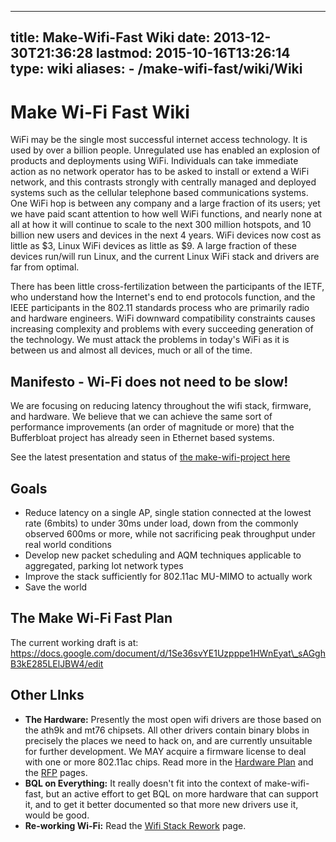 
---
title: Make-Wifi-Fast Wiki
date: 2013-12-30T21:36:28
lastmod: 2015-10-16T13:26:14
type: wiki
aliases:
    - /make-wifi-fast/wiki/Wiki
---
Make Wi-Fi Fast Wiki
====================

WiFi may be the single most successful internet access technology. It is
used by over a billion people. Unregulated use has enabled an explosion
of products and deployments using WiFi. Individuals can take immediate
action as no network operator has to be asked to install or extend a
WiFi network, and this contrasts strongly with centrally managed and
deployed systems such as the cellular telephone based communications
systems. One WiFi hop is between any company and a large fraction of its
users; yet we have paid scant attention to how well WiFi functions, and
nearly none at all at how it will continue to scale to the next 300
million hotspots, and 10 billion new users and devices in the next 4
years. WiFi devices now cost as little as \$3, Linux WiFi devices as
little as \$9. A large fraction of these devices run/will run Linux, and
the current Linux WiFi stack and drivers are far from optimal.

There has been little cross-fertilization between the participants of
the IETF, who understand how the Internet's end to end protocols
function, and the IEEE participants in the 802.11 standards process who
are primarily radio and hardware engineers. WiFi downward compatibility
constraints causes increasing complexity and problems with every
succeeding generation of the technology. We must attack the problems in
today's WiFi as it is between us and almost all devices, much or all of
the time.

Manifesto - Wi-Fi does not need to be slow!
-------------------------------------------

We are focusing on reducing latency throughout the wifi stack, firmware,
and hardware. We believe that we can achieve the same sort of
performance improvements (an order of magnitude or more) that the
Bufferbloat project has already seen in Ethernet based systems.

See the latest presentation and status of [the make-wifi-project
here](https://www.youtube.com/watch?v=-vWrFCZXOWk)

Goals
-----

-   Reduce latency on a single AP, single station connected at the
    lowest rate (6mbits) to under 30ms under load, down from the
    commonly observed 600ms or more, while not sacrificing peak
    throughput under real world conditions
-   Develop new packet scheduling and AQM techniques applicable to
    aggregated, parking lot network types
-   Improve the stack sufficiently for 802.11ac MU-MIMO to actually work
-   Save the world

The Make Wi-Fi Fast Plan
------------------------

The current working draft is at:
https://docs.google.com/document/d/1Se36svYE1Uzpppe1HWnEyat\_sAGghB3kE285LElJBW4/edit

Other LInks
-----------

-   **The Hardware:** Presently the most open wifi drivers are those
    based on the ath9k and mt76 chipsets. All other drivers contain
    binary blobs in precisely the places we need to hack on, and are
    currently unsuitable for further development. We MAY acquire a
    firmware license to deal with one or more 802.11ac chips. Read more
    in the [Hardware Plan](Hardware_Plan.md) and the [RFP](RFP.md) pages.
-   **BQL on Everything:** It really doesn't fit into the context of
    make-wifi-fast, but an active effort to get BQL on more hardware
    that can support it, and to get it better documented so that more
    new drivers use it, would be good.
-   **Re-working Wi-Fi:** Read the [Wifi Stack Rework](Wifi_Stack_Rework.md) page.

